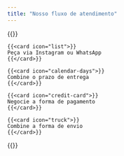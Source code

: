 ```yaml
---
title: "Nosso fluxo de atendimento"
---
```


{{<cards>}}

    {{<card icon="list">}}
    Peça via Instagram ou WhatsApp
    {{</card>}}

    {{<card icon="calendar-days">}}
    Combine o prazo de entrega
    {{</card>}}

    {{<card icon="credit-card">}}
    Negocie a forma de pagamento
    {{</card>}}

    {{<card icon="truck">}}
    Combine a forma de envio
    {{</card>}}

{{</cards>}}